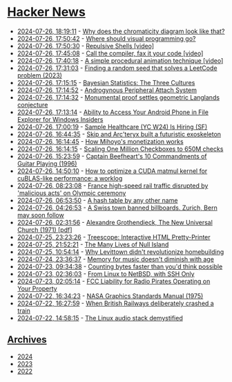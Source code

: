 # [Hacker News](https://kherrick.github.io/hacker-news/)

* [2024-07-26, 18:19:11](https://news.ycombinator.com/item?id=41080904) - [Why does the chromaticity diagram look like that?](https://jlongster.com/why-chromaticity-shape)
* [2024-07-26, 17:50:42](https://news.ycombinator.com/item?id=41080644) - [Where should visual programming go?](https://tonsky.me/blog/diagrams/)
* [2024-07-26, 17:50:30](https://news.ycombinator.com/item?id=41080642) - [Repulsive Shells [video]](https://www.youtube.com/watch?v=qDM6bCt1Gic)
* [2024-07-26, 17:45:08](https://news.ycombinator.com/item?id=41080599) - [Call the compiler, fax it your code [video]](https://www.youtube.com/watch?v=pJ-25-pRhpY)
* [2024-07-26, 17:40:18](https://news.ycombinator.com/item?id=41080570) - [A simple procedural animation technique [video]](https://www.youtube.com/watch?v=qlfh_rv6khY)
* [2024-07-26, 17:31:03](https://news.ycombinator.com/item?id=41080485) - [Finding a random seed that solves a LeetCode problem (2023)](https://mcognetta.github.io/posts/leetcode-random-seed/)
* [2024-07-26, 17:15:15](https://news.ycombinator.com/item?id=41080373) - [Bayesian Statistics: The Three Cultures](https://statmodeling.stat.columbia.edu/2024/07/10/three-cultures-bayes-subjective-objective-pragmatic/)
* [2024-07-26, 17:14:52](https://news.ycombinator.com/item?id=41080367) - [Androgynous Peripheral Attach System](https://en.wikipedia.org/wiki/Androgynous_Peripheral_Attach_System)
* [2024-07-26, 17:14:32](https://news.ycombinator.com/item?id=41080366) - [Monumental proof settles geometric Langlands conjecture](https://www.quantamagazine.org/monumental-proof-settles-geometric-langlands-conjecture-20240719/)
* [2024-07-26, 17:13:14](https://news.ycombinator.com/item?id=41080345) - [Ability to Access Your Android Phone in File Explorer for Windows Insiders](https://blogs.windows.com/windows-insider/2024/07/25/ability-to-access-your-android-phone-in-file-explorer-begins-rolling-out-to-windows-insiders/)
* [2024-07-26, 17:00:19](https://news.ycombinator.com/item?id=41080222) - [Sample Healthcare (YC W24) Is Hiring (SF)](https://news.ycombinator.com/item?id=41080222)
* [2024-07-26, 16:44:35](https://news.ycombinator.com/item?id=41080063) - [Skip and Arc'teryx built a futuristic exoskeleton](https://www.fastcompany.com/91159743/skip-and-arcteryx-built-an-amazing-new-exoskeleton-heres-what-its-like-to-walk-in-it)
* [2024-07-26, 16:14:45](https://news.ycombinator.com/item?id=41079819) - [How Mihoyo's monetization works](https://moonbearmusings.com/lets-talk-about-how-mihoyos-monetization-works/)
* [2024-07-26, 16:14:15](https://news.ycombinator.com/item?id=41079814) - [Scaling One Million Checkboxes to 650M checks](https://eieio.games/essays/scaling-one-million-checkboxes/)
* [2024-07-26, 15:23:59](https://news.ycombinator.com/item?id=41079388) - [Captain Beefheart's 10 Commandments of Guitar Playing (1996)](https://blog.wfmu.org/freeform/2009/03/captain-beefhearts-10-commandments-of-guitar-playing.html)
* [2024-07-26, 14:50:10](https://news.ycombinator.com/item?id=41079083) - [How to optimize a CUDA matmul kernel for cuBLAS-like performance: a worklog](https://siboehm.com/articles/22/CUDA-MMM)
* [2024-07-26, 08:23:08](https://news.ycombinator.com/item?id=41076831) - [France high-speed rail traffic disrupted by 'malicious acts' on Olympic ceremony](https://www.lemonde.fr/en/france/article/2024/07/26/france-s-high-speed-trains-struck-by-malicious-acts_6699471_7.html)
* [2024-07-26, 06:53:50](https://news.ycombinator.com/item?id=41076375) - [A hash table by any other name](https://lwn.net/Articles/972580/)
* [2024-07-26, 04:26:53](https://news.ycombinator.com/item?id=41075766) - [A Swiss town banned billboards. Zurich, Bern may soon follow](https://www.bloomberg.com/news/articles/2024-07-26/zurich-bern-consider-billboard-bans-after-vernier-outlaws-visual-pollution)
* [2024-07-26, 02:31:56](https://news.ycombinator.com/item?id=41075390) - [Alexandre Grothendieck, The New Universal Church (1971) [pdf]](https://publish.uwo.ca/~jbell/univ.pdf)
* [2024-07-25, 23:23:26](https://news.ycombinator.com/item?id=41074485) - [Treescope: Interactive HTML Pretty-Printer](https://github.com/google-deepmind/treescope)
* [2024-07-25, 21:52:21](https://news.ycombinator.com/item?id=41073777) - [The Many Lives of Null Island](https://stamen.com/the-many-lives-of-null-island/)
* [2024-07-25, 10:54:14](https://news.ycombinator.com/item?id=41067079) - [Why Levittown didn't revolutionize homebuilding](https://www.construction-physics.com/p/why-levittown-didnt-revolutionize)
* [2024-07-24, 23:36:37](https://news.ycombinator.com/item?id=41063361) - [Memory for music doesn't diminish with age](https://www.nature.com/articles/d41586-024-02369-7)
* [2024-07-23, 09:34:38](https://news.ycombinator.com/item?id=41044262) - [Counting bytes faster than you'd think possible](https://blog.mattstuchlik.com/2024/07/21/fastest-memory-read.html)
* [2024-07-23, 02:36:03](https://news.ycombinator.com/item?id=41041995) - [From Linux to NetBSD, with SSH Only](https://cloudbsd.xyz/)
* [2024-07-23, 02:05:14](https://news.ycombinator.com/item?id=41041846) - [FCC Liability for Radio Pirates Operating on Your Property](https://www.jdsupra.com/legalnews/a-new-headache-for-landowners-fcc-9899137/)
* [2024-07-22, 16:34:23](https://news.ycombinator.com/item?id=41036370) - [NASA Graphics Standards Manual (1975)](https://standardsmanual.com/products/nasa-graphics-standards-manual)
* [2024-07-22, 16:27:59](https://news.ycombinator.com/item?id=41036267) - [When British Railways deliberately crashed a train](https://www.therailwayhub.co.uk/67072/from-the-archive-operation-smash-hit-84/)
* [2024-07-22, 14:58:15](https://news.ycombinator.com/item?id=41035211) - [The Linux audio stack demystified](https://blog.rtrace.io/posts/the-linux-audio-stack-demystified/)

## [Archives](archives/index.md)

* [2024](archives/2024/index.md)
* [2023](archives/2023/index.md)
* [2022](archives/2022/index.md)
